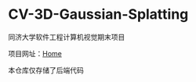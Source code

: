 # CV-3D-Gaussian-Splatting

同济大学软件工程计算机视觉期末项目

项目网址：[Home](http://cv-frontend.cpolar.top/)

本仓库仅存储了后端代码